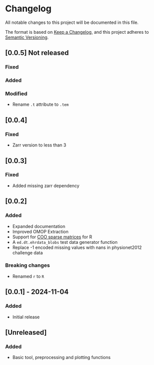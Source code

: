 # Changelog

All notable changes to this project will be documented in this file.

The format is based on [Keep a Changelog][],
and this project adheres to [Semantic Versioning][].

[keep a changelog]: https://keepachangelog.com/en/1.0.0/
[semantic versioning]: https://semver.org/spec/v2.0.0.html

## [0.0.5] Not released

### Fixed

### Added

### Modified

- Rename `.t` attribute to `.tem`

## [0.0.4]

### Fixed

- Zarr version to less than 3

## [0.0.3]

### Fixed

- Added missing zarr dependency

## [0.0.2]

### Added

- Expanded documentation
- Improved OMOP Extraction
- Support for [COO sparse matrices](https://github.com/pydata/sparse) for R
- A `ed.dt.ehrdata_blobs` test data generator function
- Replace -1 encoded missing values with nans in physionet2012 challenge data

### Breaking changes

- Renamed `r` to `R`

## [0.0.1] - 2024-11-04

### Added

- Initial release

## [Unreleased]

### Added

- Basic tool, preprocessing and plotting functions
